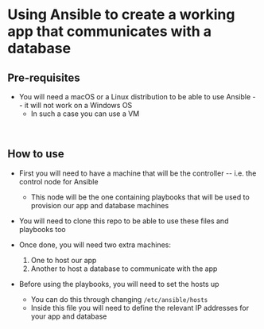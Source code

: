 # Using Ansible to create a working app that communicates with a database

## Pre-requisites
- You will need a macOS or a Linux distribution to be able to use Ansible -- it will not work on a Windows OS
    - In such a case you can use a VM

<br>

## How to use
- First you will need to have a machine that will be the controller -- i.e. the control node for Ansible
    - This node will be the one containing playbooks that will be used to provision our app and database machines

- You will need to clone this repo to be able to use these files and playbooks too

- Once done, you will need two extra machines:
    1. One to host our app
    2. Another to host a database to communicate with the app

- Before using the playbooks, you will need to set the hosts up
    - You can do this through changing `/etc/ansible/hosts`
    - Inside this file you will need to define the relevant IP addresses for your app and database
    